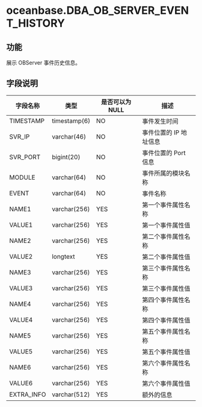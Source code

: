 # oceanbase.DBA_OB_SERVER_EVENT_HISTORY
## 功能
展示 OBServer 事件历史信息。
## 字段说明
| 字段名称 | 类型 | 是否可以为 NULL | 描述 |
| --- | --- | --- | --- |
| TIMESTAMP | timestamp(6) | NO | 事件发生时间 |
| SVR_IP | varchar(46) | NO | 事件位置的 IP 地址信息 |
| SVR_PORT | bigint(20) | NO | 事件位置的 Port 信息 |
| MODULE | varchar(64) | NO | 事件所属的模块名称 |
| EVENT | varchar(64) | NO | 事件名称 |
| NAME1 | varchar(256) | YES | 第一个事件属性名称 |
| VALUE1 | varchar(256) | YES | 第一个事件属性值 |
| NAME2 | varchar(256) | YES | 第二个事件属性名称 |
| VALUE2 | longtext | YES | 第二个事件属性值 |
| NAME3 | varchar(256) | YES | 第三个事件属性名称 |
| VALUE3 | varchar(256) | YES | 第三个事件属性值 |
| NAME4 | varchar(256) | YES | 第四个事件属性名称 |
| VALUE4 | varchar(256) | YES | 第四个事件属性值 |
| NAME5 | varchar(256) | YES | 第五个事件属性名称 |
| VALUE5 | varchar(256) | YES | 第五个事件属性值 |
| NAME6 | varchar(256) | YES | 第六个事件属性名称 |
| VALUE6 | varchar(256) | YES | 第六个事件属性值 |
| EXTRA_INFO | varchar(512) | YES | 额外的信息  |